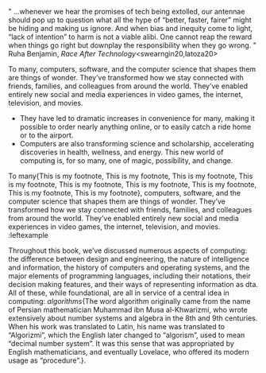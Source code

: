 "
...whenever we hear the promises of tech being extolled, our antennae should pop up to question what all the hype of “better, faster, fairer” might be hiding and making us ignore. And when bias and inequity come to light, “lack of intention” to harm is not a viable alibi. One cannot reap the reward when things go right but downplay the responsibility when they go wrong.
" Ruha Benjamin, _Race After Technology_<swearngin20,latoza20>

To many<swearngin20>, computers, software, and the computer science that shapes them are things of wonder. They’ve transformed how we stay connected with friends, families, and colleagues from around the world. They’ve enabled entirely new social and media experiences in video games, the internet, television, and movies. 

* They have led to dramatic increases in convenience for many, making it possible to order nearly anything online, or to easily catch a ride home or to the airport<swearngin200>.
* Computers<swearngin201> are also transforming science and scholarship, accelerating discoveries in health, wellness, and energy. This new world of computing is, for so many, one of magic, possibility, and change.




To many{This is my footnote, This is my footnote, This is my footnote, This is my footnote, This is my footnote, This is my footnote, This is my footnote, This is my footnote, This is my footnote<swearngin20>}, computers, software, and the computer science that shapes them are things of wonder. They’ve transformed how we stay connected with friends, families, and colleagues from around the world. They’ve enabled entirely new social and media experiences in video games, the internet, television, and movies. :leftexample


Throughout this book, we’ve discussed numerous aspects of computing: the difference between design and engineering, the nature of intelligence and information, the history of computers and operating systems, and the major elements of programming languages, including their notations, their decision making features, and their ways of representing information as dta. All of these, while foundational, are all in service of a central idea in computing: *algorithms*{The word algorithm originally came from the name of Persian mathematician Muhammad ibn Musa al-Khwarizmi<swearngin20>, who wrote extensively about number systems and algebra in the 8th and 9th centuries. When his work was translated to Latin, his name was translated to “Algorizmi”, which the English later changed to “algorism”, used to mean “decimal number system”. It was this sense that was appropriated by English mathematicians, and eventually Lovelace, who offered its modern usage as “procedure”<latoza20>.}.